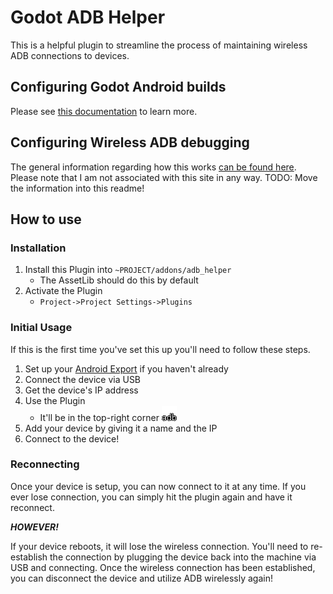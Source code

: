 # Godot ADB Helper
This is a helpful plugin to streamline the process of maintaining wireless ADB connections to devices.

## Configuring Godot Android builds
Please see [this documentation](https://docs.godotengine.org/en/latest/getting_started/workflow/export/exporting_for_android.html) to learn more.

## Configuring Wireless ADB debugging
The general information regarding how this works [can be found here](http://codetuto.com/2016/06/godot-engine-remote-debug-live-edit/). Please note that I am not associated with this site in any way.
TODO: Move the information into this readme!

## How to use

### Installation
1. Install this Plugin into `~PROJECT/addons/adb_helper`
    - The AssetLib should do this by default
1. Activate the Plugin
    - `Project->Project Settings->Plugins`

### Initial Usage
If this is the first time you've set this up you'll need to follow these steps.
1. Set up your [Android Export](https://docs.godotengine.org/en/latest/getting_started/workflow/export/exporting_for_android.html) if you haven't already
1. Connect the device via USB
1. Get the device's IP address
1. Use the Plugin
    - It'll be in the top-right corner ![The Plugin's icon](./icon.png)
1. Add your device by giving it a name and the IP
1. Connect to the device!

### Reconnecting
Once your device is setup, you can now connect to it at any time. If you ever lose connection, you can simply hit the plugin again and have it reconnect.

***HOWEVER!***

If your device reboots, it will lose the wireless connection. You'll need to re-establish the connection by plugging the device back into the machine via USB and connecting. Once the wireless connection has been established, you can disconnect the device and utilize ADB wirelessly again!
